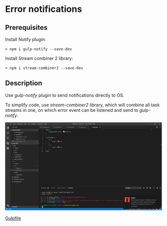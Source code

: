 # Error notifications
## Prerequisites
Install Notify plugin:
```
> npm i gulp-notify --save-dev
```
Install Stream combiner 2 library:
```
> npm i stream-combiner2 --save-dev
```

## Description
Use _gulp-notify_ plugin to send notifications directly to OS.

To simplify code, use _stream-combiner2_ library, which will combine all task streams in one, on which error event can be listened and send to _gulp-notify_.

![Notification screenshot](notification_screenshot.png)

[Gulpfile](gulpfile.js)